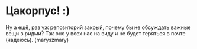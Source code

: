 
# Цакорпус! :)

Ну а ещё, раз уж репозиторий закрый, почему бы не обсуждать важные вещи в ридми?
Так оно у всех нас на виду и не будет теряться в почте (надеюсь). (maryszmary)
